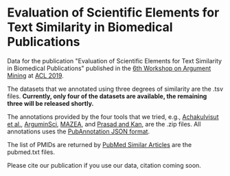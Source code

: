 # Evaluation of Scientific Elements for Text Similarity in Biomedical Publications

Data for the publication "Evaluation of Scientific Elements for Text Similarity in Biomedical Publications" published in the [6th Workshop on Argument Mining](https://argmining19.webis.de/) at [ACL 2019](http://www.acl2019.org/EN/index.xhtml).

The datasets that we annotated using three degrees of similarity are the .tsv files. 
**Currently, only four of the datasets are available, the remaining three will be released shortly.**

The annotations provided by the four tools that we tried, e.g., [Achakulvisut et al.](https://github.com/titipata/detecting-scientific-claim), [ArguminSci](https://github.com/anlausch/ArguminSci), [MAZEA](http://www.nilc.icmc.usp.br/mazea-web/), and [Prasad and Kan](https://github.com/animeshprasad/science_ie), are the .zip files. All annotations uses the [PubAnnotation JSON format](http://www.pubannotation.org/docs/annotation-format/).

The list of PMIDs are returned by [PubMed Similar Articles](https://www.nlm.nih.gov/bsd/disted/pubmedtutorial/020_190.html) are the pubmed.txt files.

Please cite our publication if you use our data, citation coming soon.
